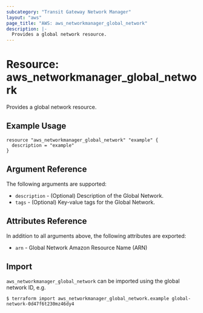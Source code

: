 ```yaml
---
subcategory: "Transit Gateway Network Manager"
layout: "aws"
page_title: "AWS: aws_networkmanager_global_network"
description: |-
  Provides a global network resource.
---
```


# Resource: aws_networkmanager_global_network

Provides a global network resource.

## Example Usage

```hcl
resource "aws_networkmanager_global_network" "example" {
  description = "example"
}
```

## Argument Reference

The following arguments are supported:

* `description` - (Optional) Description of the Global Network.
* `tags` - (Optional) Key-value tags for the Global Network.

## Attributes Reference

In addition to all arguments above, the following attributes are exported:

* `arn` - Global Network Amazon Resource Name (ARN)

## Import

`aws_networkmanager_global_network` can be imported using the global network ID, e.g.

```
$ terraform import aws_networkmanager_global_network.example global-network-0d47f6t230mz46dy4
```
